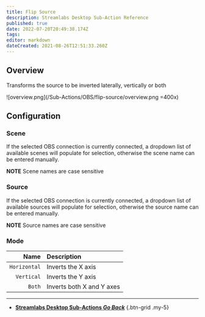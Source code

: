 ```yaml
---
title: Flip Source
description: Streamlabs Desktop Sub-Action Reference
published: true
date: 2022-07-20T20:49:38.174Z
tags: 
editor: markdown
dateCreated: 2021-08-26T12:51:33.260Z
---
```


## Overview
Transforms the source to be inverted laterally, vertically or both

![overview.png](/Sub-Actions/OBS/flip-source/overview.png =400x)

## Configuration
### Scene
If the selected OBS connection is currently connected, a dropdown list of available scenes will populate for selection, otherwise the scene name can be entered manually.

**NOTE** Scene names are case sensitive 

### Source
If the selected OBS connection is currently connected, a dropdown list of available sources will populate for selection, otherwise the source name can be entered manually.

**NOTE** Source names are case sensitive

### Mode
Name | Description
----:|:------------
`Horizontal` | Inverts the X axis
`Vertical` | Inverts the Y axis
`Both` | Inverts both X and Y axes

---

- [<i class="mdi mdi-chevron-left"></i> **Streamlabs Desktop Sub-Actions *Go Back***](/en/Sub-Actions/Streamlabs-Desktop)
{.btn-grid .my-5}